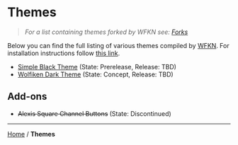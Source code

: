 # Themes

> _For a list containing themes forked by WFKN see: [Forks](https://wfkn.github.io/Forks#themes)_

Below you can find the full listing of various themes compiled by [WFKN](https://github.com/wfkn). For installation instructions follow [this link](https://wfkn.github.io#themes-1).

- [Simple Black Theme](https://wfkn.github.io/SimpleBlackTheme/) (State: Prerelease, Release: TBD)
- [Wolfiken Dark Theme](https://wfkn.github.io/WolfikenDarkTheme/) (State: Concept, Release: TBD)

## Add-ons

- ~~Alexis Square Channel Buttons~~ (State: Discontinued)

____
[Home](https://wfkn.github.io) / **Themes**
